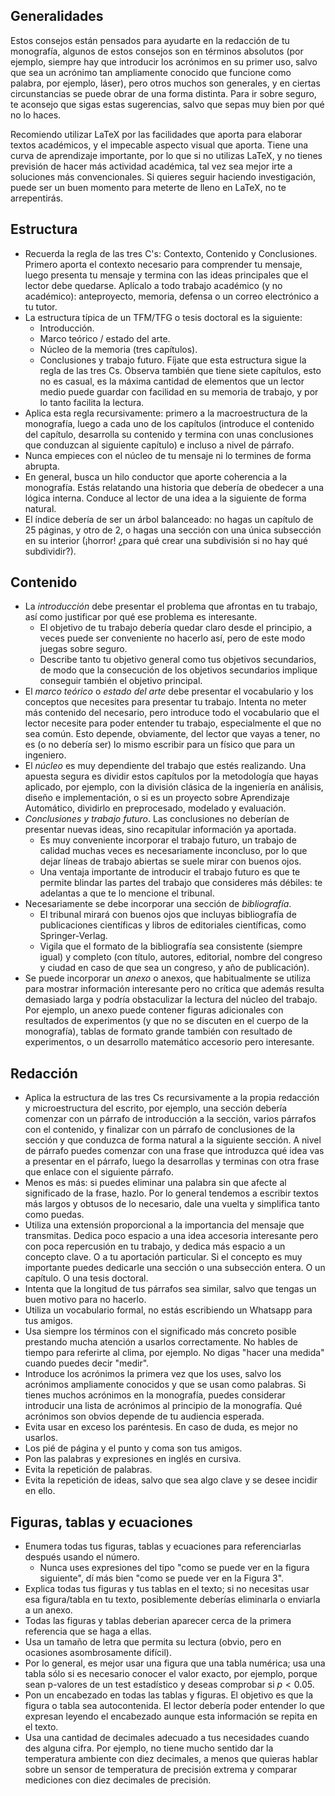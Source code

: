 

## Generalidades

Estos consejos están pensados para ayudarte en la redacción de tu monografía, algunos de estos consejos son en términos absolutos (por ejemplo, siempre hay que introducir los acrónimos en su primer uso, salvo que sea un acrónimo tan ampliamente conocido que funcione como palabra, por ejemplo, láser), pero otros muchos son generales, y en ciertas circunstancias se puede obrar de una forma distinta. Para ir sobre seguro, te aconsejo  que sigas estas sugerencias, salvo que sepas muy bien por qué no lo haces.

Recomiendo utilizar LaTeX por las facilidades que aporta para elaborar textos académicos, y el impecable aspecto visual que aporta. Tiene una curva de aprendizaje importante, por lo que si no utilizas LaTeX, y no tienes previsión de hacer más actividad académica, tal vez sea mejor irte a soluciones más convencionales. Si quieres seguir haciendo investigación, puede ser un buen momento para meterte de lleno en LaTeX, no te arrepentirás.

## Estructura
- Recuerda la regla de las tres C's: Contexto, Contenido y Conclusiones. Primero aporta el contexto necesario para comprender tu mensaje, luego presenta tu mensaje y termina con las ideas principales que el lector debe quedarse. Aplícalo a todo trabajo académico (y no académico): anteproyecto, memoria, defensa o un correo electrónico a tu tutor.
- La estructura típica de un TFM/TFG o tesis doctoral es la siguiente:
  * Introducción.
  * Marco teórico / estado del arte.
  * Núcleo de la memoria (tres capítulos).
  * Conclusiones y trabajo futuro.
  Fíjate que esta estructura sigue la regla de las tres Cs. Observa también que tiene siete capítulos, esto no es casual, es la máxima cantidad de elementos que un lector medio puede guardar con facilidad en su memoria de trabajo, y por lo tanto facilita la lectura.
- Aplica esta regla recursivamente: primero a la macroestructura de la monografía, luego a cada uno de los capítulos (introduce el contenido del capítulo, desarrolla su contenido y termina con unas conclusiones que conduzcan al siguiente capítulo) e incluso a nivel de párrafo.
- Nunca empieces con el núcleo de tu mensaje ni lo termines de forma abrupta.
- En general, busca un hilo conductor que aporte coherencia a la monografía. Estás relatando una historia que debería de obedecer a una lógica interna. Conduce al lector de una idea a la siguiente de forma natural.
- El índice debería de ser un árbol balanceado: no hagas un capítulo de 25 páginas, y otro de 2, o hagas una sección con una única subsección en su interior (¡horror! ¿para qué crear una subdivisión si no hay qué subdividir?).

## Contenido
- La *introducción* debe presentar el problema que afrontas en tu trabajo, así como justificar por qué ese problema es interesante. 
  - El objetivo de tu trabajo debería quedar claro desde el principio, a veces puede ser conveniente no hacerlo así, pero de este modo juegas sobre seguro.
  - Describe tanto tu objetivo general como tus objetivos secundarios, de modo que la consecución de los objetivos secundarios implique conseguir también el objetivo principal.
- El *marco teórico* o *estado del arte* debe presentar el vocabulario y los conceptos que necesites para presentar tu trabajo. Intenta no meter más contenido del necesario, pero introduce todo el vocabulario que el lector necesite para poder entender tu trabajo, especialmente el que no sea común. Esto depende, obviamente, del lector que vayas a tener, no es (o no debería ser) lo mismo escribir para un físico que para un ingeniero.
- El *núcleo* es muy dependiente del trabajo que estés realizando. Una apuesta segura es dividir estos capítulos por la metodología que hayas aplicado, por ejemplo, con la división clásica de la ingeniería en análisis, diseño e implementación, o si es un proyecto sobre Aprendizaje Automático, dividirlo en preprocesado, modelado y evaluación.
- *Conclusiones y trabajo futuro*. Las conclusiones no deberían de presentar nuevas ideas, sino recapitular información ya aportada.
  - Es muy conveniente incorporar el trabajo futuro, un trabajo de calidad muchas veces es necesariamente inconcluso, por lo que dejar líneas de trabajo abiertas se suele mirar con buenos ojos.
  - Una ventaja importante de introducir el trabajo futuro es que te permite blindar las partes del trabajo que consideres más débiles: te adelantas a que te lo mencione el tribunal.
- Necesariamente se debe incorporar una sección de *bibliografía*.
  - El tribunal mirará con buenos ojos que incluyas bibliografía de publicaciones científicas y libros de editoriales científicas, como Springer-Verlag.
  - Vigila que el formato de la bibliografía sea consistente (siempre igual) y completo (con título, autores, editorial, nombre del congreso y ciudad en caso de que sea un congreso, y año de publicación).
- Se puede incorporar un *anexo* o anexos, que habitualmente se utiliza para mostrar información interesante pero no crítica que además resulta demasiado larga y podría obstaculizar la lectura del núcleo del trabajo. Por ejemplo, un anexo puede contener figuras adicionales con resultados de experimentos (y que no se discuten en el cuerpo de la monografía), tablas de formato grande también con resultado de experimentos, o un desarrollo matemático accesorio pero interesante.
  
## Redacción
- Aplica la estructura de las tres Cs recursivamente a la propia redacción y microestructura del escrito, por ejemplo, una sección debería comenzar con un párrafo de introducción a la sección, varios párrafos con el contenido, y finalizar con un párrafo de conclusiones de la sección y que conduzca de forma natural a la siguiente sección. A nivel de párrafo puedes comenzar con una frase que introduzca qué idea vas a presentar en el párrafo, luego la desarrollas y terminas con otra frase que enlace con el siguiente párrafo.
- Menos es más: si puedes eliminar una palabra sin que afecte al significado de la frase, hazlo. Por lo general tendemos a escribir textos más largos y obtusos de lo necesario, dale una vuelta y simplifica tanto como puedas.
- Utiliza una extensión proporcional a la importancia del mensaje que transmitas. Dedica poco espacio a una idea accesoria interesante pero con poca repercusión en tu trabajo, y dedica más espacio a un concepto clave. O a tu aportación particular. Si el concepto es muy importante puedes dedicarle una sección o una subsección entera. O un capítulo. O una tesis doctoral.
- Intenta que la longitud de tus párrafos sea similar, salvo que tengas un buen motivo para no hacerlo.
- Utiliza un vocabulario formal, no estás escribiendo un Whatsapp para tus amigos.
- Usa siempre los términos con el significado más concreto posible prestando mucha atención a usarlos correctamente. No hables de tiempo para referirte al clima, por ejemplo. No digas "hacer una medida" cuando puedes decir "medir".
- Introduce los acrónimos la primera vez que los uses, salvo los acrónimos ampliamente conocidos y que se usan como palabras. Si tienes muchos acrónimos en la monografía, puedes considerar introducir una lista de acrónimos al principio de la monografía. Qué acrónimos son obvios depende de tu audiencia esperada.
- Evita usar en exceso los paréntesis. En caso de duda, es mejor no usarlos.
- Los pié de página y el punto y coma son tus amigos.
- Pon las palabras y expresiones en inglés en cursiva. 
- Evita la repetición de palabras.
- Evita la repetición de ideas, salvo que sea algo clave y se desee incidir en ello.

## Figuras, tablas y ecuaciones
- Enumera todas tus figuras, tablas y ecuaciones para referenciarlas después usando el número.
  - Nunca uses expresiones del tipo "como se puede ver en la figura siguiente", dí más bien "como se puede ver en la Figura 3".
- Explica todas tus figuras y tus tablas en el texto; si no necesitas usar esa figura/tabla en tu texto, posiblemente deberías eliminarla o enviarla a un anexo.
- Todas las figuras y tablas deberian aparecer cerca de la primera referencia que se haga a ellas. 
- Usa un tamaño de letra que permita su lectura (obvio, pero en ocasiones asombrosamente difícil).
- Por lo general, es mejor usar una figura que una tabla numérica; usa una tabla sólo si es necesario conocer el valor exacto, por ejemplo, porque sean p-valores de un test estadístico y deseas comprobar si $p<0.05$.
- Pon un encabezado en todas las tablas y figuras. El objetivo es que la figura o tabla sea autocontenida. El lector debería poder entender lo que expresan leyendo el encabezado aunque esta información se repita en el texto.
- Usa una cantidad de decimales adecuado a tus necesidades cuando des alguna cifra. Por ejemplo, no tiene mucho sentido dar la temperatura ambiente con diez decimales, a menos que quieras hablar sobre un sensor de temperatura de precisión extrema y comparar mediciones con diez decimales de precisión. 
